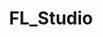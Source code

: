 ---
title: FL_Studio
crosslinks:
- edmproduction
- WeAreTheMusicMakers
- edmprodcirclejerk
- synthesizers
- Drumkits
- makinghiphop
- torrentrequests
- thinkpad
- Music
- torrentlinks
- trees
- shrooms
- musicproduction
- xkcd
- Piracy
- Serendipity
- G59
- news
- flstudio
- sausages
---